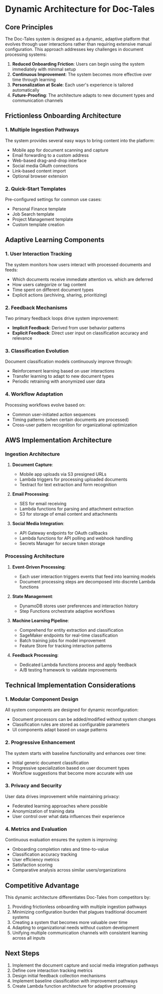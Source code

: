 # Dynamic Architecture for Doc-Tales

## Core Principles

The Doc-Tales system is designed as a dynamic, adaptive platform that evolves through user interactions rather than requiring extensive manual configuration. This approach addresses key challenges in document processing systems:

1. **Reduced Onboarding Friction**: Users can begin using the system immediately with minimal setup
2. **Continuous Improvement**: The system becomes more effective over time through learning
3. **Personalization at Scale**: Each user's experience is tailored automatically
4. **Future-Proofing**: The architecture adapts to new document types and communication channels

## Frictionless Onboarding Architecture

### 1. Multiple Ingestion Pathways

The system provides several easy ways to bring content into the platform:
- Mobile app for document scanning and capture
- Email forwarding to a custom address
- Web-based drag-and-drop interface
- Social media OAuth connections
- Link-based content import
- Optional browser extension

### 2. Quick-Start Templates

Pre-configured settings for common use cases:
- Personal Finance template
- Job Search template
- Project Management template
- Custom template creation

## Adaptive Learning Components

### 1. User Interaction Tracking

The system monitors how users interact with processed documents and feeds:
- Which documents receive immediate attention vs. which are deferred
- How users categorize or tag content
- Time spent on different document types
- Explicit actions (archiving, sharing, prioritizing)

### 2. Feedback Mechanisms

Two primary feedback loops drive system improvement:
- **Implicit Feedback**: Derived from user behavior patterns
- **Explicit Feedback**: Direct user input on classification accuracy and relevance

### 3. Classification Evolution

Document classification models continuously improve through:
- Reinforcement learning based on user interactions
- Transfer learning to adapt to new document types
- Periodic retraining with anonymized user data

### 4. Workflow Adaptation

Processing workflows evolve based on:
- Common user-initiated action sequences
- Timing patterns (when certain documents are processed)
- Cross-user pattern recognition for organizational optimization

## AWS Implementation Architecture

### Ingestion Architecture

1. **Document Capture**:
   - Mobile app uploads via S3 presigned URLs
   - Lambda triggers for processing uploaded documents
   - Textract for text extraction and form recognition

2. **Email Processing**:
   - SES for email receiving
   - Lambda functions for parsing and attachment extraction
   - S3 for storage of email content and attachments

3. **Social Media Integration**:
   - API Gateway endpoints for OAuth callbacks
   - Lambda functions for API polling and webhook handling
   - Secrets Manager for secure token storage

### Processing Architecture

1. **Event-Driven Processing**:
   - Each user interaction triggers events that feed into learning models
   - Document processing steps are decomposed into discrete Lambda functions

2. **State Management**:
   - DynamoDB stores user preferences and interaction history
   - Step Functions orchestrate adaptive workflows

3. **Machine Learning Pipeline**:
   - Comprehend for entity extraction and classification
   - SageMaker endpoints for real-time classification
   - Batch training jobs for model improvement
   - Feature Store for tracking interaction patterns

4. **Feedback Processing**:
   - Dedicated Lambda functions process and apply feedback
   - A/B testing framework to validate improvements

## Technical Implementation Considerations

### 1. Modular Component Design

All system components are designed for dynamic reconfiguration:
- Document processors can be added/modified without system changes
- Classification rules are stored as configurable parameters
- UI components adapt based on usage patterns

### 2. Progressive Enhancement

The system starts with baseline functionality and enhances over time:
- Initial generic document classification
- Progressive specialization based on user document types
- Workflow suggestions that become more accurate with use

### 3. Privacy and Security

User data drives improvement while maintaining privacy:
- Federated learning approaches where possible
- Anonymization of training data
- User control over what data influences their experience

### 4. Metrics and Evaluation

Continuous evaluation ensures the system is improving:
- Onboarding completion rates and time-to-value
- Classification accuracy tracking
- User efficiency metrics
- Satisfaction scoring
- Comparative analysis across similar users/organizations

## Competitive Advantage

This dynamic architecture differentiates Doc-Tales from competitors by:
1. Providing frictionless onboarding with multiple ingestion pathways
2. Minimizing configuration burden that plagues traditional document systems
3. Creating a system that becomes more valuable over time
4. Adapting to organizational needs without custom development
5. Unifying multiple communication channels with consistent learning across all inputs

## Next Steps

1. Implement the document capture and social media integration pathways
2. Define core interaction tracking metrics
3. Design initial feedback collection mechanisms
4. Implement baseline classification with improvement pathways
5. Create Lambda function architecture for adaptive processing
